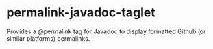 # permalink-javadoc-taglet

Provides a @permalink tag for Javadoc to display formatted Github (or similar platforms) permalinks.
